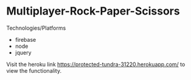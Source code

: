# Multiplayer-Rock-Paper-Scissors

Technologies/Platforms

  - firebase
  - node
  - jquery

Visit the heroku link https://protected-tundra-31220.herokuapp.com/ to view the functionality. 
